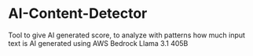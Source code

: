 # AI-Content-Detector
Tool to give AI generated score, to analyze with patterns how much input text is AI generated using AWS Bedrock Llama 3.1 405B
